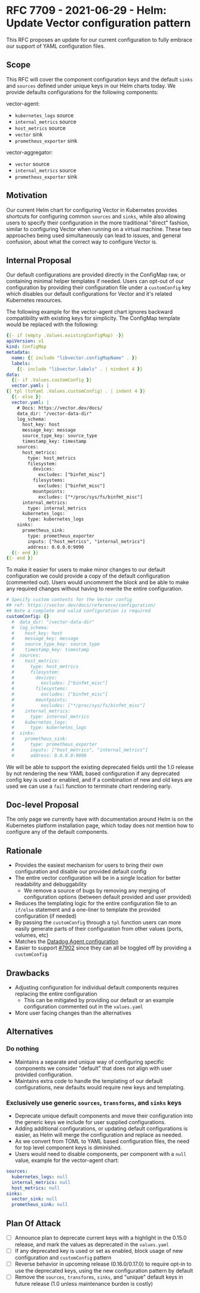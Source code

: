 # RFC 7709 - 2021-06-29 - Helm: Update Vector configuration pattern

This RFC proposes an update for our current configuration to fully embrace our support of YAML configuration files.

## Scope

This RFC will cover the component configuration keys and the default `sinks` and `sources` defined under unique keys in
our Helm charts today. We provide defaults configurations for the following components:

vector-agent:

- `kubernetes_logs` source
- `internal_metrics` source
- `host_metrics` source
- `vector` sink
- `prometheus_exporter` sink

vector-aggregator:

- `vector` source
- `internal_metrics` source
- `prometheus_exporter` sink

## Motivation

Our current Helm chart for configuring Vector in Kubernetes provides shortcuts for configuring common
`sources` and `sinks`, while also allowing users to specify their configuration in the more traditional "direct"
fashion, similar to configuring Vector when running on a virtual machine. These two approaches being
used simultaneously can lead to issues, and general confusion, about what the correct way to configure Vector is.

## Internal Proposal

Our default configurations are provided directly in the ConfigMap raw, or containing minimal helper templates if needed.
Users can opt-out of our configuration by providing their configuration file under a `customConfig` key which disables
our default configurations for Vector and it's related Kubernetes resources.

The following example for the vector-agent chart ignores backward compatibility with existing keys for simplicity.
The ConfigMap template would be replaced with the following:

```yaml
{{- if (empty .Values.existingConfigMap) -}}
apiVersion: v1
kind: ConfigMap
metadata:
  name: {{ include "libvector.configMapName" . }}
  labels:
    {{- include "libvector.labels" . | nindent 4 }}
data:
  {{- if .Values.customConfig }}
  vector.yaml: |
{{ tpl (toYaml .Values.customConfig) . | indent 4 }}
  {{- else }}
  vector.yaml: |
    # Docs: https://vector.dev/docs/
    data_dir: "/vector-data-dir"
    log_schema:
      host_key: host
      message_key: message
      source_type_key: source_type
      timestamp_key: timestamp
    sources:
      host_metrics:
        type: host_metrics
        filesystem:
          devices:
            excludes: ["binfmt_misc"]
          filesystems:
            excludes: ["binfmt_misc"]
          mountpoints:
            excludes: ["*/proc/sys/fs/binfmt_misc"]
      internal_metrics:
        type: internal_metrics
      kubernetes_logs:
        type: kubernetes_logs
    sinks:
      prometheus_sink:
        type: prometheus_exporter
        inputs: ["host_metrics", "internal_metrics"]
        address: 0.0.0.0:9090
  {{- end }}
{{- end }}
```

To make it easier for users to make minor changes to our default configuration we could provide a copy of the
default configuration (commented out). Users would uncomment the block and be able to make any required changes
without having to rewrite the entire configuration.

```yaml
# Specify custom contents for the Vector config
## ref: https://vector.dev/docs/reference/configuration/
## Note a complete and valid configuration is required
customConfig: {}
  #  data_dir: "/vector-data-dir"
  #  log_schema:
  #    host_key: host
  #    message_key: message
  #    source_type_key: source_type
  #    timestamp_key: timestamp
  #  sources:
  #    host_metrics:
  #      type: host_metrics
  #      filesystem:
  #        devices:
  #          excludes: ["binfmt_misc"]
  #        filesystems:
  #          excludes: ["binfmt_misc"]
  #        mountpoints:
  #          excludes: ["*/proc/sys/fs/binfmt_misc"]
  #    internal_metrics:
  #      type: internal_metrics
  #    kubernetes_logs:
  #      type: kubernetes_logs
  #  sinks:
  #    prometheus_sink:
  #      type: prometheus_exporter
  #      inputs: ["host_metrics", "internal_metrics"]
  #      address: 0.0.0.0:9090
```

We will be able to support the existing deprecated fields until the 1.0 release by not rendering the new YAML based
configuration if any deprecated config key is used or enabled, and if a combination of new and old keys are used we
can use a `fail` function to terminate chart rendering early.

## Doc-level Proposal

The only page we currently have with documentation around Helm is on the Kubernetes platform installation page, which
today does not mention how to configure any of the default components.

## Rationale

- Provides the easiest mechanism for users to bring their own configuration and disable our provided default config
- The entire vector configuration will be in a single location for better readability and debuggability
  - We remove a source of bugs by removing any merging of configuration options (between default provided and user provided)
- Reduces the templating logic for the entire configuration file to an `if/else` statement and a one-liner to template the provided configuration (if needed)
- By passing the `customConfig` through a `tpl` function users can more easily generate parts of their configuration from other values (ports, volumes, etc)
- Matches the [Datadog Agent configuration](https://github.com/DataDog/helm-charts/blob/master/charts/datadog/values.yaml#L1023-L1048)
- Easier to support [#7902](https://github.com/timberio/vector/issues/7902) since they can all be toggled off by providing a `customConfig`

## Drawbacks

- Adjusting configuration for individual default components requires replacing the entire configuration
  - This can be mitigated by providing our default or an example configuration commented out in the `values.yaml`
- More user facing changes than the alternatives

## Alternatives

### Do nothing

- Maintains a separate and unique way of configuring specific components we consider "default" that does not align with user provided configuration.
- Maintains extra code to handle the templating of our default configurations, new defaults would require new keys and templating.

### Exclusively use generic `sources`, `transforms`, and `sinks` keys

- Deprecate unique default components and move their configuration into the generic keys we include for user supplied configurations.
- Adding additional configurations, or updating default configurations is easier, as Helm will merge the configuration and replace as needed.
- As we convert from TOML to YAML based configuration files, the need for top level component keys is diminished.
- Users would need to disable components, per component with a `null` value, example for the vector-agent chart:

```yaml
sources:
  kubernetes_logs: null
  internal_metrics: null
  host_metrics: null
sinks:
  vector_sink: null
  prometheus_sink: null
```

## Plan Of Attack

- [ ] Announce plan to deprecate current keys with a highlight in the 0.15.0 release, and mark the values as deprecated in the `values.yaml`
- [ ] If any deprecated key is used or set as enabled, block usage of new configuration and `customConfig` pattern
- [ ] Reverse behavior in upcoming release (0.16.0/0.17.0) to require opt-in to use the deprecated keys, using the new configuration pattern by default
- [ ] Remove the `sources`, `transforms`, `sinks`, and "unique" default keys in future release (1.0 unless maintenance burden is costly)
